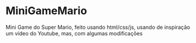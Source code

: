 # MiniGameMario
Mini Game do Super Mario, feito usando html/css/js, usando de inspiração um vídeo do Youtube, mas, com algumas modificações
